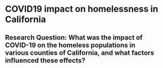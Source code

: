 # COVID19 impact on homelessness in California
## Research Question: What was the impact of COVID-19 on the homeless populations in various counties of California, and what factors influenced these effects?
